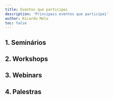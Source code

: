 ```yaml
---
title: Eventos que participei
description: 'Principais eventos que participei'
author: Ricardo Melo
toc: false
---
```


## 1. Seminários

## 2. Workshops

## 3. Webinars

## 4. Palestras